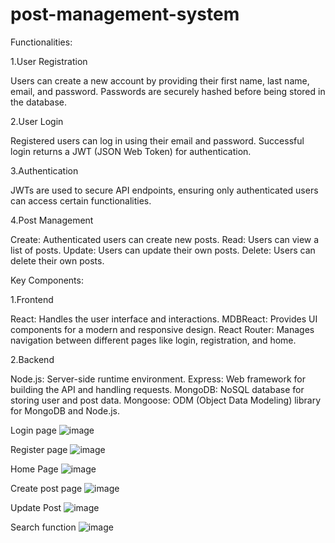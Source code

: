 # post-management-system

Functionalities:

1.User Registration

Users can create a new account by providing their first name, last name, email, and password.
Passwords are securely hashed before being stored in the database.

2.User Login

Registered users can log in using their email and password.
Successful login returns a JWT (JSON Web Token) for authentication.

3.Authentication

JWTs are used to secure API endpoints, ensuring only authenticated users can access certain functionalities.

4.Post Management

Create: Authenticated users can create new posts.
Read: Users can view a list of posts.
Update: Users can update their own posts.
Delete: Users can delete their own posts.

Key Components:

1.Frontend

React: Handles the user interface and interactions.
MDBReact: Provides UI components for a modern and responsive design.
React Router: Manages navigation between different pages like login, registration, and home.

2.Backend

Node.js: Server-side runtime environment.
Express: Web framework for building the API and handling requests.
MongoDB: NoSQL database for storing user and post data.
Mongoose: ODM (Object Data Modeling) library for MongoDB and Node.js.

Login page
![image](https://github.com/BinukaRanatunga/Post-management-system-mern/assets/120770401/bd792d2d-8ec3-4eb8-bed0-da6d092dfbc6)


Register page
![image](https://github.com/BinukaRanatunga/Post-management-system-mern/assets/120770401/9bb42f7c-2c3f-4a09-8b0b-59580d748356)


Home Page
![image](https://github.com/BinukaRanatunga/Post-management-system-mern/assets/120770401/012d3af0-a48b-4b5e-8208-c919864e393e)


Create post page
![image](https://github.com/BinukaRanatunga/Post-management-system-mern/assets/120770401/80457bd3-3ead-4023-8937-dc24a7c89569)


Update Post
![image](https://github.com/BinukaRanatunga/Post-management-system-mern/assets/120770401/1781b1f1-a232-4c2e-bb15-17d7c548945d)


Search function
![image](https://github.com/BinukaRanatunga/Post-management-system-mern/assets/120770401/1cbd00d5-3708-485d-b56e-2f6889371e19)







